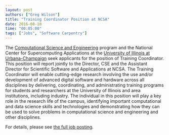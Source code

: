 ```yaml
---
layout: post
authors: ["Greg Wilson"]
title: "Training Coordinator Position at NCSA"
date: 2016-08-10
time: "00:05:00"
tags: ["Jobs", "Software Carpentry"]
---
```


The [Computational Science and Engineering](http://cse.illinois.edu/)
program and the National Center for Supercomputing Applications at the
[University of Illinois at Urbana-Champaign](http://illinois.edu/)
seek applicants for the position of Training Coordinator.  This
position will report jointly to the Director, CSE and the Assistant
Director for Scientific Software and Applications at NCSA.  The
Training Coordinator will enable cutting-edge research involving the
use and/or development of advanced digital software and hardware
across all disciplines by delivering, coordinating, and administrating
training programs for students and researchers at the University of
Illinois and area institutions, including industry.  The individual in
this position will play a key role in the research life of the campus,
identifying important computational and data science skills and
technologies and demonstrating how they can be used to solve problems
in computational science and engineering and other disciplines.

For details, please see [the full job posting](http://www.ncsa.illinois.edu/about/jobs/A1600380).
